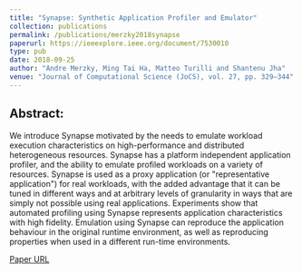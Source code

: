 ```yaml
---
title: "Synapse: Synthetic Application Profiler and Emulator"
collection: publications
permalink: /publications/merzky2018synapse
paperurl: https://ieeexplore.ieee.org/document/7530010
type: pub
date: 2018-09-25
author: "Andre Merzky, Ming Tai Ha, Matteo Turilli and Shantenu Jha"
venue: "Journal of Computational Science (JoCS), vol. 27, pp. 329–344"
---
```


## Abstract:

We introduce Synapse motivated by the needs to emulate workload execution
characteristics on high-performance and distributed heterogeneous resources.
Synapse has a platform independent application profiler, and the ability to
emulate profiled workloads on a variety of resources. Synapse is used as a proxy
application (or "representative application") for real workloads, with the added
advantage that it can be tuned in different ways and at arbitrary levels of
granularity in ways that are simply not possible using real applications.
Experiments show that automated profiling using Synapse represents application
characteristics with high fidelity. Emulation using Synapse can reproduce the
application behaviour in the original runtime environment, as well as
reproducing properties when used in a different run-time environments.

[Paper URL](https://ieeexplore.ieee.org/document/7530010)

